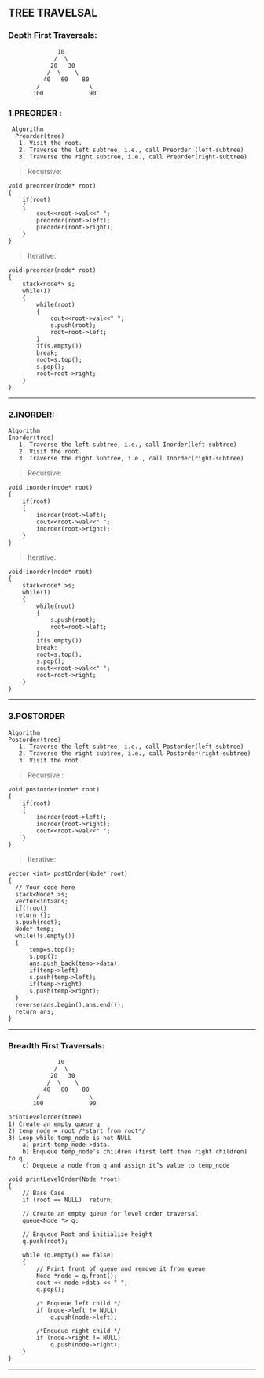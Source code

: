## TREE TRAVELSAL 

### Depth First Traversals:
                  10
                 /  \
                20   30
               /  \    \
              40   60    80
            /              \
           100             90


### 1.PREORDER :

```
 Algorithm
  Preorder(tree)
   1. Visit the root.
   2. Traverse the left subtree, i.e., call Preorder (left-subtree)
   3. Traverse the right subtree, i.e., call Preorder(right-subtree)
```
                  
> Recursive:
```
void preorder(node* root)
{
    if(root)
    {
        cout<<root->val<<" ";
        preorder(root->left);
        preorder(root->right);
    }
}
```
>Iterative:

```
void preorder(node* root)
{
    stack<node*> s;
    while(1)
    {
        while(root)
        {
            cout<<root->val<<" ";
            s.push(root);
            root=root->left;
        }
        if(s.empty())
        break;
        root=s.top();
        s.pop();
        root=root->right;
    }
}
```
________

### 2.INORDER:

```
Algorithm 
Inorder(tree)
   1. Traverse the left subtree, i.e., call Inorder(left-subtree)
   2. Visit the root.
   3. Traverse the right subtree, i.e., call Inorder(right-subtree)
```
>Recursive:

```
void inorder(node* root)
{
    if(root)
    {
        inorder(root->left);
        cout<<root->val<<" ";
        inorder(root->right);
    }
}
```

>Iterative:

```
void inorder(node* root)
{
    stack<node* >s;
    while(1)
    {
        while(root)
        {
            s.push(root);
            root=root->left;
        }
        if(s.empty())
        break;
        root=s.top();
        s.pop();
        cout<<root->val<<" ";
        root=root->right;
    }
}
```
________
### 3.POSTORDER

```
Algorithm 
Postorder(tree)
   1. Traverse the left subtree, i.e., call Postorder(left-subtree)
   2. Traverse the right subtree, i.e., call Postorder(right-subtree)
   3. Visit the root.
```

>Recursive :

```
void postorder(node* root)
{
    if(root)
    {
        inorder(root->left);
        inorder(root->right);
        cout<<root->val<<" ";
    }
}
```

>Iterative:

```
vector <int> postOrder(Node* root)
{
  // Your code here
  stack<Node* >s;
  vector<int>ans;
  if(!root)
  return {};
  s.push(root);
  Node* temp;
  while(!s.empty())
  {
      temp=s.top();
      s.pop();
      ans.push_back(temp->data);
      if(temp->left)
      s.push(temp->left);
      if(temp->right)
      s.push(temp->right);
  }
  reverse(ans.begin(),ans.end());
  return ans;
}
```
___________
### Breadth First Traversals:
                  10
                 /  \
                20   30
               /  \    \
              40   60    80
            /              \
           100             90

```
printLevelorder(tree)
1) Create an empty queue q
2) temp_node = root /*start from root*/
3) Loop while temp_node is not NULL
    a) print temp_node->data.
    b) Enqueue temp_node’s children (first left then right children) to q
    c) Dequeue a node from q and assign it’s value to temp_node
```

```
void printLevelOrder(Node *root) 
{ 
    // Base Case 
    if (root == NULL)  return; 
  
    // Create an empty queue for level order traversal 
    queue<Node *> q; 
  
    // Enqueue Root and initialize height 
    q.push(root); 
  
    while (q.empty() == false) 
    { 
        // Print front of queue and remove it from queue 
        Node *node = q.front(); 
        cout << node->data << " "; 
        q.pop(); 
  
        /* Enqueue left child */
        if (node->left != NULL) 
            q.push(node->left); 
  
        /*Enqueue right child */
        if (node->right != NULL) 
            q.push(node->right); 
    } 
} 
```
_____